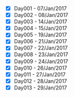- [x] Day001 - 07/Jan/2017
- [x] Day002 - 08/Jan/2017
- [x] Day003 - 14/Jan/2017
- [x] Day004 - 15/Jan/2017
- [x] Day005 - 19/Jan/2017
- [x] Day006 - 21/Jan/2017
- [x] Day007 - 22/Jan/2017
- [x] Day008 - 23/Jan/2017
- [x] Day009 - 24/Jan/2017
- [x] Day010 - 26/Jan/2017
- [x] Day011 - 27/Jan/2017
- [x] Day012 - 28/Jan/2017
- [x] Day013 - 29/Jan/2017
